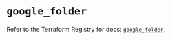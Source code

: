 # `google_folder`

Refer to the Terraform Registry for docs: [`google_folder`](https://registry.terraform.io/providers/hashicorp/google-beta/6.50.0/docs/resources/google_folder).
